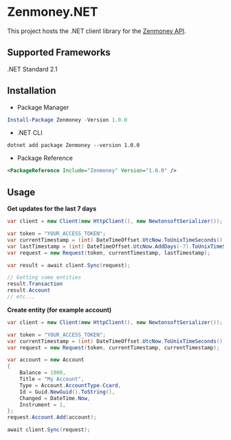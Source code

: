 # Zenmoney.NET
This project hosts the .NET client library for the [Zenmoney API](https://github.com/zenmoney/ZenPlugins/wiki/ZenMoney-API).

## Supported Frameworks
.NET Standard 2.1

## Installation
* Package Manager
```powershell
Install-Package Zenmoney -Version 1.0.0
```
* .NET CLI
```code
dotnet add package Zenmoney --version 1.0.0
```
* Package Reference
```xml
<PackageReference Include="Zenmoney" Version="1.0.0" />
```

## Usage
**Get updates for the last 7 days**
```csharp
var client = new Client(new HttpClient(), new NewtonsoftSerializer());

var token = "YOUR_ACCESS_TOKEN";
var currentTimestamp = (int) DateTimeOffset.UtcNow.ToUnixTimeSeconds();
var lastTimestamp = (int) DateTimeOffset.UtcNow.AddDays(-7).ToUnixTimeSeconds();
var request = new Request(token, currentTimestamp, lastTimestamp);

var result = await client.Sync(request);

// Getting some entities
result.Transaction
result.Account
// etc...
```
**Create entity (for example account)**
```csharp
var client = new Client(new HttpClient(), new NewtonsoftSerializer());

var token = "YOUR_ACCESS_TOKEN";
var currentTimestamp = (int) DateTimeOffset.UtcNow.ToUnixTimeSeconds();
var request = new Request(token, currentTimestamp, currentTimestamp);

var account = new Account
{
    Balance = 1000,
    Title = "My Account",
    Type = Account.AccountType.Ccard,
    Id = Guid.NewGuid().ToString(),
    Changed = DateTime.Now,
    Instrument = 1,
};
request.Account.Add(account);

await client.Sync(request);
```
